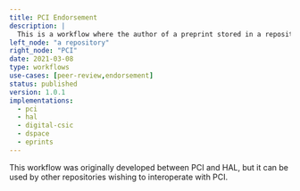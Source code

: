 ```yaml
---
title: PCI Endorsement
description: |
  This is a workflow where the author of a preprint stored in a repository can request an endorsement from PCI.
left_node: "a repository"
right_node: "PCI"
date: 2021-03-08
type: workflows
use-cases: [peer-review,endorsement]
status: published
version: 1.0.1
implementations:
  - pci
  - hal
  - digital-csic
  - dspace
  - eprints
---
```


This workflow was originally developed between PCI and HAL, but it can be used by other repositories wishing to interoperate with PCI.
